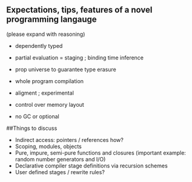 ## Expectations, tips, features of a novel programming langauge
(please expand with reasoning)

- dependently typed
- partial evaluation = staging ; binding time inference
- prop universe to guarantee type erasure
- whole program compilation

- aligment ; experimental
- control over memory layout
- no GC or optional

##Things to discuss
- Indirect access: pointers / references how?
- Scoping, modules, objects
- Pure, impure, semi-pure functions and closures (important example: random number generators and I/O)
- Declarative compiler stage definitions via recursion schemes
- User defined stages / rewrite rules?
